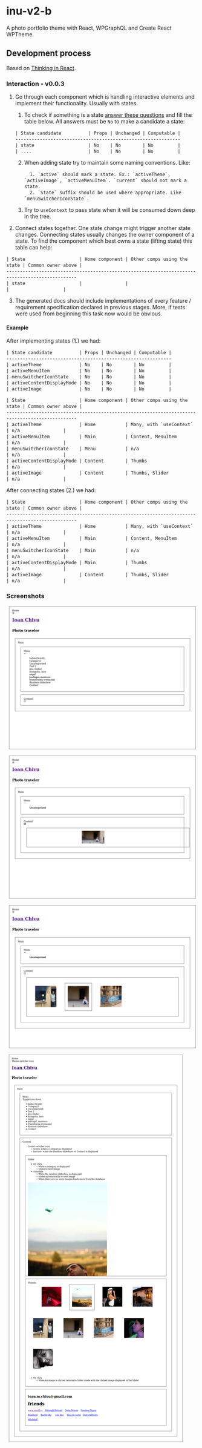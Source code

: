# inu-v2-b

A photo portfolio theme with React, WPGraphQL and Create React WPTheme.

## Development process

Based on [Thinking in React](https://reactjs.org/docs/thinking-in-react.html).

### Interaction - v0.0.3

1.  Go through each component which is handling interactive elements and implement their functionality. Usually with states.

    1.  To check if something is a state [answer these questions](https://reactjs.org/docs/thinking-in-react.html) and fill the table below. All answers must be `No` to make a candidate a state:

    ```
    | State candidate          | Props | Unchanged | Computable |
    -------------------------------------------------------------
    | state                    | No    | No        | No         |
    | ....                     | No    | No        | No         |
    ```

    2.  When adding state try to maintain some naming conventions. Like:

              1. `active` should mark a state. Ex.: `activeTheme`, `activeImage`, `activeMenuItem`. `current` should not mark a state.
              2. `State` suffix should be used where appropriate. Like `menuSwitcherIconState`.

    3.  Try to `useContext` to pass state when it will be consumed down deep in the tree.

2.  Connect states together. One state change might trigger another state changes. Connecting states usually changes the owner component of a state. To find the component which best owns a state (lifting state) this table can help:

```
| State                    | Home component | Other comps using the state | Common owner above |
------------------------------------------------------------------------------------------------
| state                    |                |                             |                    |
```

3. The generated docs should include implementations of every feature / requirement specification declared in previous stages. More, if tests were used from beginning this task now would be obvious.

#### Example

After implementing states (1.) we had:

```
| State candidate          | Props | Unchanged | Computable |
-------------------------------------------------------------
| activeTheme              | No    | No        | No         |
| activeMenuItem           | No    | No        | No         |
| menuSwitcherIconState    | No    | No        | No         |
| activeContentDisplayMode | No    | No        | No         |
| activeImage              | No    | No        | No         |
```

```
| State                    | Home component | Other comps using the state | Common owner above |
------------------------------------------------------------------------------------------------
| activeTheme              | Home           | Many, with `useContext`     | n/a                |
| activeMenuItem           | Main           | Content, MenuItem           | n/a                |
| menuSwitcherIconState    | Menu           | n/a                         | n/a                |
| activeContentDisplayMode | Content        | Thumbs                      | n/a                |
| activeImage              | Content        | Thumbs, Slider              | n/a                |
```

After connecting states (2.) we had:

```
| State                    | Home component | Other comps using the state | Common owner above |
------------------------------------------------------------------------------------------------
| activeTheme              | Home           | Many, with `useContext`     | n/a                |
| activeMenuItem           | Main           | Content, MenuItem           | n/a                |
| menuSwitcherIconState    | Main           | n/a                         | n/a                |
| activeContentDisplayMode | Main           | Thumbs                      | n/a                |
| activeImage              | Content        | Thumbs, Slider              | n/a                |
```

### Screenshots

![The menu](./react-src/docs/interaction-1.png)

![The slider](./react-src/docs/interaction-2.png)

![Thumbs](./react-src/docs/interaction-3.png)

![The final screenshot](./react-src/docs/data-1.png)
